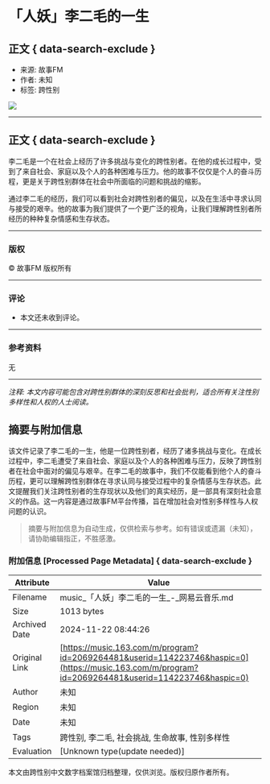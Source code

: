 # 「人妖」李二毛的一生

## 正文 { data-search-exclude }


- 来源: 故事FM
- 作者: 未知
- 标签: 跨性别

![](http://s4.music.126.net/style/web2/img/default/default_album.jpg)

---

## 正文 { data-search-exclude }

李二毛是一个在社会上经历了许多挑战与变化的跨性别者。在他的成长过程中，受到了来自社会、家庭以及个人的各种困难与压力。他的故事不仅仅是个人的奋斗历程，更是关于跨性别群体在社会中所面临的问题和挑战的缩影。

通过李二毛的经历，我们可以看到社会对跨性别者的偏见，以及在生活中寻求认同与接受的艰辛。他的故事为我们提供了一个更广泛的视角，让我们理解跨性别者所经历的种种复杂情感和生存状态。

---

### 版权

© 故事FM 版权所有

---

### 评论

* 本文还未收到评论。

---

### 参考资料

无

--- 

*注释: 本文内容可能包含对跨性别群体的深刻反思和社会批判，适合所有关注性别多样性和人权的人士阅读。*

## 摘要与附加信息

<!-- tcd_abstract -->
该文件记录了李二毛的一生，他是一位跨性别者，经历了诸多挑战与变化。在成长过程中，李二毛遭受了来自社会、家庭以及个人的各种困难与压力，反映了跨性别者在社会中面对的偏见与艰辛。在李二毛的故事中，我们不仅能看到他个人的奋斗历程，更可以理解跨性别群体在寻求认同与接受过程中的复杂情感与生存状态。此文提醒我们关注跨性别者的生存现状以及他们的真实经历，是一部具有深刻社会意义的作品。这一内容是通过故事FM平台传播，旨在增加社会对性别多样性与人权问题的认识。
<!-- tcd_abstract_end -->

> 摘要与附加信息为自动生成，仅供检索与参考。如有错误或遗漏（未知），请协助编辑指正，不胜感激。

### 附加信息 [Processed Page Metadata] { data-search-exclude }

| Attribute       | Value                                  |
|-----------------|----------------------------------------|
| Filename        | music_「人妖」李二毛的一生_-_网易云音乐.md                             |
| Size            | 1013 bytes                           |
| Archived Date   | 2024-11-22 08:44:26                             |
| Original Link   | [https://music.163.com/m/program?id=2069264481&userid=114223746&haspic=0](https://music.163.com/m/program?id=2069264481&userid=114223746&haspic=0)                       |
| Author          | 未知                               |
| Region          | 未知                               |
| Date            | 未知                                 |
| Tags            | 跨性别, 李二毛, 社会挑战, 生命故事, 性别多样性                                 |
| Evaluation            | [Unknown type(update needed)]                                 |
<!-- tcd_table_end -->

本文由跨性别中文数字档案馆归档整理，仅供浏览。版权归原作者所有。
